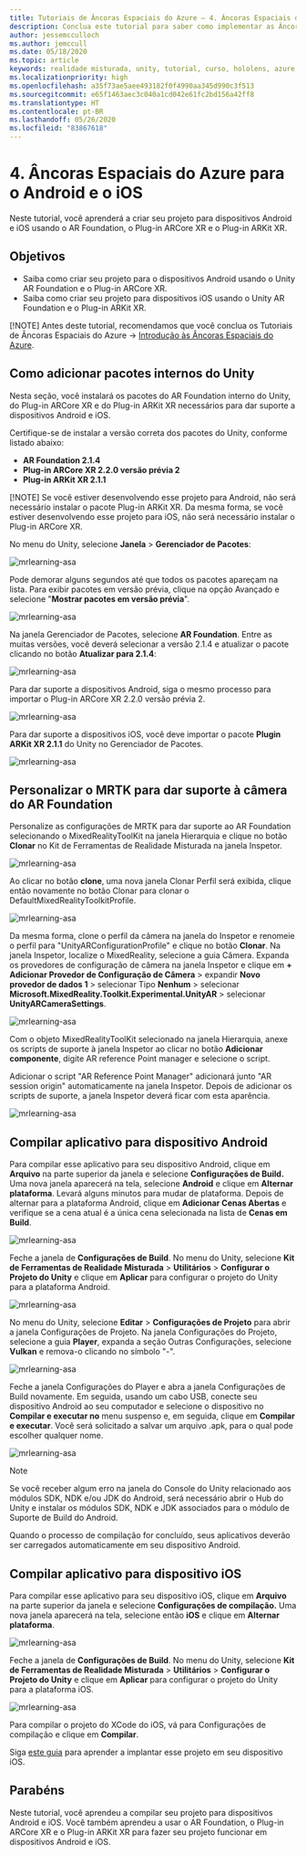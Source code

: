 ```yaml
---
title: Tutoriais de Âncoras Espaciais do Azure – 4. Âncoras Espaciais do Azure para o Android e o iOS
description: Conclua este tutorial para saber como implementar as Âncoras Espaciais do Azure em um aplicativo de realidade misturada.
author: jessemcculloch
ms.author: jemccull
ms.date: 05/18/2020
ms.topic: article
keywords: realidade misturada, unity, tutorial, curso, hololens, azure, âncoras espaciais
ms.localizationpriority: high
ms.openlocfilehash: a35f73ae5aee493182f0f4990aa345d990c3f513
ms.sourcegitcommit: e65f1463aec3c040a1cd042e61fc2bd156a42ff8
ms.translationtype: HT
ms.contentlocale: pt-BR
ms.lasthandoff: 05/26/2020
ms.locfileid: "83867618"
---
```

# <a name="4-azure-spatial-anchors-for-android-and-ios"></a>4. Âncoras Espaciais do Azure para o Android e o iOS

Neste tutorial, você aprenderá a criar seu projeto para dispositivos Android e iOS usando o AR Foundation, o Plug-in ARCore XR e o Plug-in ARKit XR.

## <a name="objectives"></a>Objetivos

* Saiba como criar seu projeto para o dispositivos Android usando o Unity AR Foundation e o Plug-in ARCore XR.
* Saiba como criar seu projeto para dispositivos iOS usando o Unity AR Foundation e o Plug-in ARKit XR.

[!NOTE] Antes deste tutorial, recomendamos que você conclua os Tutoriais de Âncoras Espaciais do Azure -> [Introdução às Âncoras Espaciais do Azure](mrlearning-asa-ch1.md).

## <a name="adding-inbuilt-unity-packages"></a>Como adicionar pacotes internos do Unity

Nesta seção, você instalará os pacotes do AR Foundation interno do Unity, do Plug-in ARCore XR e do Plug-in ARKit XR necessários para dar suporte a dispositivos Android e iOS.

Certifique-se de instalar a versão correta dos pacotes do Unity, conforme listado abaixo:

* **AR Foundation 2.1.4**
* **Plug-in ARCore XR 2.2.0 versão prévia 2**
* **Plug-in ARKit XR 2.1.1**

[!NOTE] Se você estiver desenvolvendo esse projeto para Android, não será necessário instalar o pacote Plug-in ARKit XR. Da mesma forma, se você estiver desenvolvendo esse projeto para iOS, não será necessário instalar o Plug-in ARCore XR.

No menu do Unity, selecione **Janela** > **Gerenciador de Pacotes**:

![mrlearning-asa](images/mrlearning-asa/tutorial4-section1-step1-1.png)

Pode demorar alguns segundos até que todos os pacotes apareçam na lista. Para exibir pacotes em versão prévia, clique na opção Avançado e selecione "**Mostrar pacotes em versão prévia**".

![mrlearning-asa](images/mrlearning-asa/tutorial4-section1-step1-2.png)

Na janela Gerenciador de Pacotes, selecione **AR Foundation**. Entre as muitas versões, você deverá selecionar a versão 2.1.4 e atualizar o pacote clicando no botão **Atualizar para 2.1.4**:

![mrlearning-asa](images/mrlearning-asa/tutorial4-section1-step1-3.png)

Para dar suporte a dispositivos Android, siga o mesmo processo para importar o Plug-in ARCore XR 2.2.0 versão prévia 2.

![mrlearning-asa](images/mrlearning-asa/tutorial4-section1-step1-4.png)

Para dar suporte a dispositivos iOS, você deve importar o pacote **Plugin ARKit XR 2.1.1** do Unity no Gerenciador de Pacotes.

![mrlearning-asa](images/mrlearning-asa/tutorial4-section1-step1-5.png)

## <a name="customize-mrtk-to-support-ar-foundation-camera"></a>Personalizar o MRTK para dar suporte à câmera do AR Foundation

Personalize as configurações de MRTK para dar suporte ao AR Foundation selecionando o MixedRealityToolKit na janela Hierarquia e clique no botão **Clonar** no Kit de Ferramentas de Realidade Misturada na janela Inspetor.

![mrlearning-asa](images/mrlearning-asa/tutorial4-section2-step1-1.png)

Ao clicar no botão **clone**, uma nova janela Clonar Perfil será exibida, clique então novamente no botão Clonar para clonar o DefaultMixedRealityToolkitProfile.

![mrlearning-asa](images/mrlearning-asa/tutorial4-section2-step1-2.png)

Da mesma forma, clone o perfil da câmera na janela do Inspetor e renomeie o perfil para "UnityARConfigurationProfile" e clique no botão **Clonar**. Na janela Inspetor, localize o MixedReality, selecione a guia Câmera. Expanda os provedores de configuração de câmera na janela Inspetor e clique em **+ Adicionar Provedor de Configuração de Câmera** > expandir **Novo provedor de dados 1** > selecionar Tipo **Nenhum** > selecionar **Microsoft.MixedReality.Toolkit.Experimental.UnityAR** > selecionar **UnityARCameraSettings**.


![mrlearning-asa](images/mrlearning-asa/tutorial4-section2-step1-3.png)

Com o objeto MixedRealityToolKit selecionado na janela Hierarquia, anexe os scripts de suporte à janela Inspetor ao clicar no botão **Adicionar componente**, digite AR reference Point manager e selecione o script.

Adicionar o script "AR Reference Point Manager" adicionará junto "AR session origin" automaticamente na janela Inspetor. Depois de adicionar os scripts de suporte, a janela Inspetor deverá ficar com esta aparência.

![mrlearning-asa](images/mrlearning-asa/tutorial4-section2-step1-4.png)

## <a name="build-application-to-android-device"></a>Compilar aplicativo para dispositivo Android

Para compilar esse aplicativo para seu dispositivo Android, clique em **Arquivo** na parte superior da janela e selecione **Configurações de Build.** Uma nova janela aparecerá na tela, selecione **Android** e clique em **Alternar plataforma**. Levará alguns minutos para mudar de plataforma. Depois de alternar para a plataforma Android, clique em **Adicionar Cenas Abertas** e verifique se a cena atual é a única cena selecionada na lista de **Cenas em Build**.

![mrlearning-asa](images/mrlearning-asa/tutorial4-section3-step1-1.png)

Feche a janela de **Configurações de Build**. No menu do Unity, selecione **Kit de Ferramentas de Realidade Misturada** > **Utilitários** > **Configurar o Projeto do Unity** e clique em **Aplicar** para configurar o projeto do Unity para a plataforma Android.

![mrlearning-asa](images/mrlearning-asa/tutorial4-section3-step1-2.png)

No menu do Unity, selecione **Editar** > **Configurações de Projeto** para abrir a janela Configurações de Projeto. Na janela Configurações do Projeto, selecione a guia **Player**, expanda a seção Outras Configurações, selecione **Vulkan** e remova-o clicando no símbolo "-".

![mrlearning-asa](images/mrlearning-asa/tutorial4-section3-step1-3.png)

Feche a janela Configurações do Player e abra a janela Configurações de Build novamente. Em seguida, usando um cabo USB, conecte seu dispositivo Android ao seu computador e selecione o dispositivo no **Compilar e executar no** menu suspenso e, em seguida, clique em **Compilar e executar**. Você será solicitado a salvar um arquivo .apk, para o qual pode escolher qualquer nome.

![mrlearning-asa](images/mrlearning-asa/tutorial4-section3-step1-4.png)

> [!NOTE]
> Se você receber algum erro na janela do Console do Unity relacionado aos módulos SDK, NDK e/ou JDK do Android, será necessário abrir o Hub do Unity e instalar os módulos SDK, NDK e JDK associados para o módulo de Suporte de Build do Android.

Quando o processo de compilação for concluído, seus aplicativos deverão ser carregados automaticamente em seu dispositivo Android.

## <a name="build-application-to-ios-device"></a>Compilar aplicativo para dispositivo iOS

Para compilar esse aplicativo para seu dispositivo iOS, clique em **Arquivo** na parte superior da janela e selecione **Configurações de compilação.** Uma nova janela aparecerá na tela, selecione então **iOS** e clique em **Alternar plataforma**.

![mrlearning-asa](images/mrlearning-asa/tutorial4-section4-step1-1.png)

Feche a janela de **Configurações de Build**. No menu do Unity, selecione **Kit de Ferramentas de Realidade Misturada** > **Utilitários** > **Configurar o Projeto do Unity** e clique em **Aplicar** para configurar o projeto do Unity para a plataforma iOS.

![mrlearning-asa](images/mrlearning-asa/tutorial4-section4-step1-2.png)

Para compilar o projeto do XCode do iOS, vá para Configurações de compilação e clique em **Compilar**.

Siga [este guia](https://docs.microsoft.com/azure/spatial-anchors/quickstarts/get-started-unity-ios#export-the-xcode-project) para aprender a implantar esse projeto em seu dispositivo iOS.

## <a name="congratulations"></a>Parabéns

Neste tutorial, você aprendeu a compilar seu projeto para dispositivos Android e iOS. Você também aprendeu a usar o AR Foundation, o Plug-in ARCore XR e o Plug-in ARKit XR para fazer seu projeto funcionar em dispositivos Android e iOS.